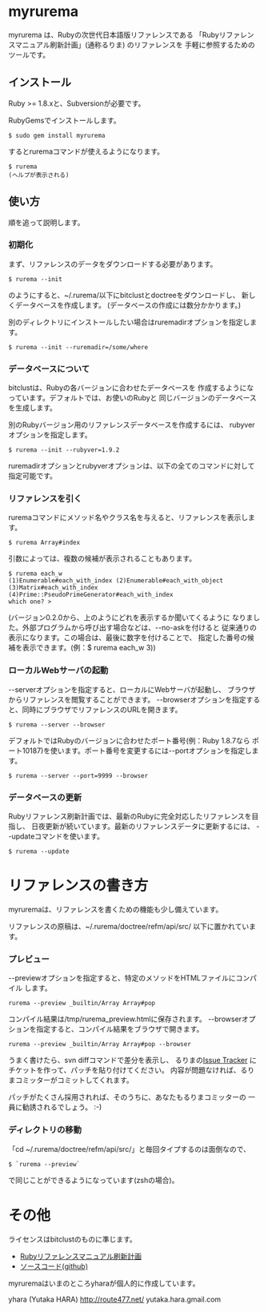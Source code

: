 myrurema
========

myrurema は、Rubyの次世代日本語版リファレンスである
「Rubyリファレンスマニュアル刷新計画」(通称るりま) のリファレンスを
手軽に参照するためのツールです。

インストール
------------

Ruby >= 1.8.xと、Subversionが必要です。

RubyGemsでインストールします。

    $ sudo gem install myrurema

するとruremaコマンドが使えるようになります。

    $ rurema
    (ヘルプが表示される)

使い方
------

順を追って説明します。

### 初期化

まず、リファレンスのデータをダウンロードする必要があります。

    $ rurema --init

のようにすると、~/.rurema/以下にbitclustとdoctreeをダウンロードし、
新しくデータベースを作成します。
(データベースの作成には数分かかります。)

別のディレクトリにインストールしたい場合はruremadirオプションを指定します。

    $ rurema --init --ruremadir=/some/where

### データベースについて

bitclustは、Rubyの各バージョンに合わせたデータベースを
作成するようになっています。デフォルトでは、お使いのRubyと
同じバージョンのデータベースを生成します。

別のRubyバージョン用のリファレンスデータベースを作成するには、
rubyverオプションを指定します。

    $ rurema --init --rubyver=1.9.2

ruremadirオプションとrubyverオプションは、以下の全てのコマンドに対して
指定可能です。

### リファレンスを引く

ruremaコマンドにメソッド名やクラス名を与えると、リファレンスを表示します。

    $ rurema Array#index

引数によっては、複数の候補が表示されることもあります。

    $ rurema each_w
    (1)Enumerable#each_with_index (2)Enumerable#each_with_object
    (3)Matrix#each_with_index (4)Prime::PseudoPrimeGenerator#each_with_index
    which one? > 

(バージョン0.2.0から、上のようにどれを表示するか聞いてくるように
なりました。外部プログラムから呼び出す場合などは、--no-askを付けると
従来通りの表示になります。この場合は、最後に数字を付けることで、
指定した番号の候補を表示できます。(例：$ rurema each_w 3))

### ローカルWebサーバの起動

--serverオプションを指定すると、ローカルにWebサーバが起動し、
ブラウザからリファレンスを閲覧することができます。
--browserオプションを指定すると、同時にブラウザでリファレンスのURLを開きます。

    $ rurema --server --browser

デフォルトではRubyのバージョンに合わせたポート番号(例：Ruby 1.8.7なら
ポート10187)を使います。ポート番号を変更するには--portオプションを指定します。

    $ rurema --server --port=9999 --browser

### データベースの更新

Rubyリファレンス刷新計画では、最新のRubyに完全対応したリファレンスを目指し、
日夜更新が続いています。最新のリファレンスデータに更新するには、
--updateコマンドを使います。

    $ rurema --update

リファレンスの書き方
====================

myruremaは、リファレンスを書くための機能も少し備えています。

リファレンスの原稿は、~/.rurema/doctree/refm/api/src/ 以下に置かれています。

### プレビュー

--previewオプションを指定すると、特定のメソッドをHTMLファイルにコンパイル
します。

    rurema --preview _builtin/Array Array#pop

コンパイル結果は/tmp/rurema_preview.htmlに保存されます。
--browserオプションを指定すると、コンパイル結果をブラウザで開きます。

    rurema --preview _builtin/Array Array#pop --browser

うまく書けたら、svn diffコマンドで差分を表示し、
るりまの[Issue Tracker](http://redmine.ruby-lang.org/projects/rurema/issues)
にチケットを作って、パッチを貼り付けてください。
内容が問題なければ、るりまコミッターがコミットしてくれます。

パッチがたくさん採用されれば、そのうちに、あなたもるりまコミッターの
一員に勧誘されるでしょう。 :-)

### ディレクトリの移動

「cd ~/.rurema/doctree/refm/api/src/」と毎回タイプするのは面倒なので、

    $ `rurema --preview`

で同じことができるようになっています(zshの場合)。

その他
======

ライセンスはbitclustのものに準じます。

  * [Rubyリファレンスマニュアル刷新計画](http://redmine.ruby-lang.org/projects/show/rurema)
  * [ソースコード(github)](http://github.com/yhara/myrurema)

myruremaはいまのところyharaが個人的に作成しています。

yhara (Yutaka HARA)
http://route477.net/
yutaka.hara.gmail.com
